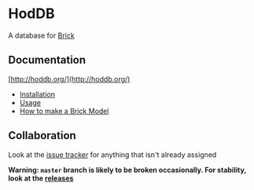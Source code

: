 # HodDB

A database for [Brick](http://brickschema.org/)


## Documentation

[http://hoddb.org/](http://hoddb.org/)

* [Installation](http://hoddb.org/installation/)
* [Usage](http://hoddb.org/using/)
* [How to make a Brick Model](http://hoddb.org/making/)

## Collaboration

Look at the [issue tracker](https://github.com/gtfierro/hod/issues) for anything that isn't already assigned

**Warning: `master` branch is likely to be broken occasionally. For stability, look at the [releases](https://github.com/gtfierro/hod/releases)**
